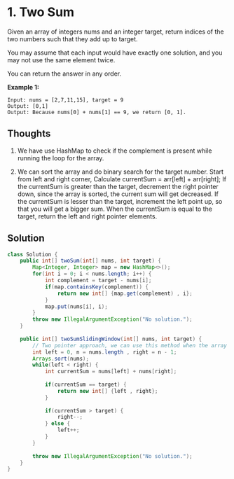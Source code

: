 # 1. Two Sum

Given an array of integers nums and an integer target, return indices of the two numbers such that they add up to target.

You may assume that each input would have exactly one solution, and you may not use the same element twice.

You can return the answer in any order.

**Example 1:**
```
Input: nums = [2,7,11,15], target = 9
Output: [0,1]
Output: Because nums[0] + nums[1] == 9, we return [0, 1].
```

## Thoughts
1. We have use HashMap to check if the complement is present while running the loop for the array. 

2. We can sort the array and do binary search for the target number. Start from left and right corner, 
Calculate currentSum = arr[left] + arr[right];
If the currentSum is greater than the target, decrement the right pointer down, since the array is sorted, the current sum will get decreased. 
If the currentSum is lesser than the target, increment the left point up, so that you will get a bigger sum. 
When the currentSum is equal to the target, return the left and right pointer elements. 

## Solution
```java
class Solution {
    public int[] twoSum(int[] nums, int target) {
        Map<Integer, Integer> map = new HashMap<>();
        for(int i = 0; i < nums.length; i++) {
            int complement = target - nums[i];
            if(map.containsKey(complement)) {
                return new int[] {map.get(complement) , i};
            }
            map.put(nums[i], i);
        }
        throw new IllegalArgumentException("No solution.");
    }
    
    public int[] twoSumSlidingWindow(int[] nums, int target) {
        // Two pointer approach, we can use this method when the array is sorted. 
        int left = 0, n = nums.length , right = n - 1;
        Arrays.sort(nums);
        while(left < right) {
            int currentSum = nums[left] + nums[right];
            
            if(currentSum == target) {
                return new int[] {left , right};
            }
            
            if(currentSum > target) {
                right--;
            } else {
                left++;
            }
        }
        
        throw new IllegalArgumentException("No solution.");
    }
}
```